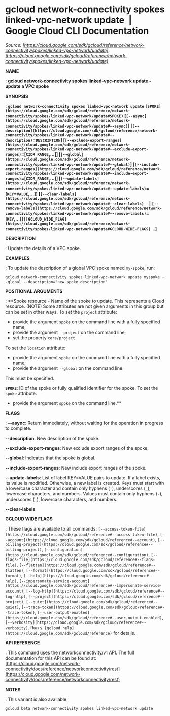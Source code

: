 # gcloud network-connectivity spokes linked-vpc-network update  |  Google Cloud CLI Documentation

*Source: [https://cloud.google.com/sdk/gcloud/reference/network-connectivity/spokes/linked-vpc-network/update](https://cloud.google.com/sdk/gcloud/reference/network-connectivity/spokes/linked-vpc-network/update)*

**NAME**

: **gcloud network-connectivity spokes linked-vpc-network update - update a VPC spoke**

**SYNOPSIS**

: **`gcloud network-connectivity spokes linked-vpc-network update` `[SPOKE](https://cloud.google.com/sdk/gcloud/reference/network-connectivity/spokes/linked-vpc-network/update#SPOKE)` [`[--async](https://cloud.google.com/sdk/gcloud/reference/network-connectivity/spokes/linked-vpc-network/update#--async)`] [`[--description](https://cloud.google.com/sdk/gcloud/reference/network-connectivity/spokes/linked-vpc-network/update#--description)`=`DESCRIPTION`] [`[--exclude-export-ranges](https://cloud.google.com/sdk/gcloud/reference/network-connectivity/spokes/linked-vpc-network/update#--exclude-export-ranges)`=[`CIDR_RANGE`,…]] [`[--global](https://cloud.google.com/sdk/gcloud/reference/network-connectivity/spokes/linked-vpc-network/update#--global)`] [`[--include-export-ranges](https://cloud.google.com/sdk/gcloud/reference/network-connectivity/spokes/linked-vpc-network/update#--include-export-ranges)`=[`CIDR_RANGE`,…]] [`[--update-labels](https://cloud.google.com/sdk/gcloud/reference/network-connectivity/spokes/linked-vpc-network/update#--update-labels)`=[`KEY`=`VALUE`,…]] [`[--clear-labels](https://cloud.google.com/sdk/gcloud/reference/network-connectivity/spokes/linked-vpc-network/update#--clear-labels)`     | `[--remove-labels](https://cloud.google.com/sdk/gcloud/reference/network-connectivity/spokes/linked-vpc-network/update#--remove-labels)`=[`KEY`,…]] [`[GCLOUD_WIDE_FLAG](https://cloud.google.com/sdk/gcloud/reference/network-connectivity/spokes/linked-vpc-network/update#GCLOUD-WIDE-FLAGS) …`]**

**DESCRIPTION**

: Update the details of a VPC spoke.

**EXAMPLES**

: To update the description of a global VPC spoke named
``my-spoke``, run:

```
gcloud network-connectivity spokes linked-vpc-network update myspoke --global --description="new spoke description"
```

**POSITIONAL ARGUMENTS**

: **Spoke resource - Name of the spoke to update. This represents a Cloud resource.
(NOTE) Some attributes are not given arguments in this group but can be set in
other ways.
To set the `project` attribute:

- provide the argument `spoke` on the command line with a fully
specified name;
- provide the argument `--project` on the command line;
- set the property `core/project`.

To set the `location` attribute:

- provide the argument `spoke` on the command line with a fully
specified name;
- provide the argument `--global` on the command line.

This must be specified.

**`SPOKE`**:
ID of the spoke or fully qualified identifier for the spoke.
To set the `spoke` attribute:

- provide the argument `spoke` on the command line.**

**FLAGS**

: **--async**:
Return immediately, without waiting for the operation in progress to complete.

**--description**:
New description of the spoke.

**--exclude-export-ranges**:
New exclude export ranges of the spoke.

**--global**:
Indicates that the spoke is global.

**--include-export-ranges**:
New include export ranges of the spoke.

**--update-labels**:
List of label KEY=VALUE pairs to update. If a label exists, its value is
modified. Otherwise, a new label is created.
Keys must start with a lowercase character and contain only hyphens
(`-`), underscores (`_`), lowercase characters, and
numbers. Values must contain only hyphens (`-`), underscores
(`_`), lowercase characters, and numbers.

**--clear-labels**

**GCLOUD WIDE FLAGS**

: These flags are available to all commands: `[--access-token-file](https://cloud.google.com/sdk/gcloud/reference#--access-token-file)`,
`[--account](https://cloud.google.com/sdk/gcloud/reference#--account)`, `[--billing-project](https://cloud.google.com/sdk/gcloud/reference#--billing-project)`,
`[--configuration](https://cloud.google.com/sdk/gcloud/reference#--configuration)`,
`[--flags-file](https://cloud.google.com/sdk/gcloud/reference#--flags-file)`,
`[--flatten](https://cloud.google.com/sdk/gcloud/reference#--flatten)`, `[--format](https://cloud.google.com/sdk/gcloud/reference#--format)`, `[--help](https://cloud.google.com/sdk/gcloud/reference#--help)`, `[--impersonate-service-account](https://cloud.google.com/sdk/gcloud/reference#--impersonate-service-account)`,
`[--log-http](https://cloud.google.com/sdk/gcloud/reference#--log-http)`,
`[--project](https://cloud.google.com/sdk/gcloud/reference#--project)`, `[--quiet](https://cloud.google.com/sdk/gcloud/reference#--quiet)`, `[--trace-token](https://cloud.google.com/sdk/gcloud/reference#--trace-token)`, `[--user-output-enabled](https://cloud.google.com/sdk/gcloud/reference#--user-output-enabled)`,
`[--verbosity](https://cloud.google.com/sdk/gcloud/reference#--verbosity)`.
Run `$ [gcloud help](https://cloud.google.com/sdk/gcloud/reference)` for details.

**API REFERENCE**

: This command uses the networkconnectivity/v1 API. The full documentation for
this API can be found at: [https://cloud.google.com/network-connectivity/docs/reference/networkconnectivity/rest](https://cloud.google.com/network-connectivity/docs/reference/networkconnectivity/rest)

**NOTES**

: This variant is also available:

```
gcloud beta network-connectivity spokes linked-vpc-network update
```